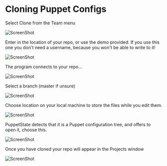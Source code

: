 Cloning Puppet Configs
===========

Select Clone from the Team menu

![ScreenShot](https://raw.github.com/tropyx/Documentation/master/puppetstate-clone1.png)

Enter in the location of your repo, or use the demo provided.  If you use this one you don't need a username, because you won't be able to write to it!

![ScreenShot](https://raw.github.com/tropyx/Documentation/master/puppetstate-clone2.png)

The program connects to your repo...

![ScreenShot](https://raw.github.com/tropyx/Documentation/master/puppetstate-clone3.png)

Select a branch (master if unsure)

![ScreenShot](https://raw.github.com/tropyx/Documentation/master/puppetstate-clone4.png)

Choose location on your local machine to store the files while you edit them.

![ScreenShot](https://raw.github.com/tropyx/Documentation/master/puppetstate-clone5.png)

PuppetState detects that it is a Puppet configuration tree, and offers to open it, choose this.

![ScreenShot](https://raw.github.com/tropyx/Documentation/master/puppetstate-clone6.png)

Once you have cloned your repo will appear in the Projects window

![ScreenShot](https://raw.github.com/tropyx/Documentation/master/puppetstate-clone7.png)

